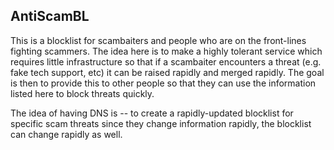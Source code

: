 ## AntiScamBL

This is a blocklist for scambaiters and people who are on the front-lines fighting scammers. The idea here is to make a highly tolerant service which requires little infrastructure so that if a scambaiter encounters a threat (e.g. fake tech support, etc) it can be raised rapidly and merged rapidly. The goal is then to provide this to other people so that they can use the information listed here to block threats quickly. 

The idea of having DNS is -- to create a rapidly-updated blocklist for specific scam threats since they change information rapidly, the blocklist can change rapidly as well. 
